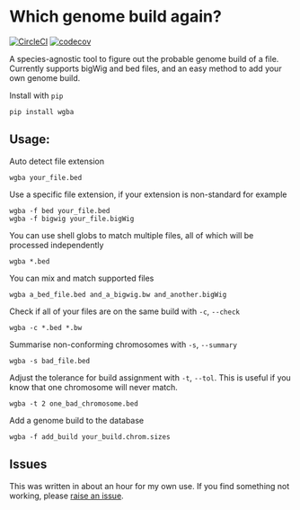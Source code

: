 # Which genome build again?

[![CircleCI](https://circleci.com/gh/Chris1221/wgba/tree/main.svg?style=svg)](https://circleci.com/gh/Chris1221/wgba/tree/main) [![codecov](https://codecov.io/gh/Chris1221/wgba/branch/main/graph/badge.svg?token=fp2S6CX5fq)](https://codecov.io/gh/Chris1221/wgba)

A species-agnostic tool to figure out the probable genome build of a file. Currently supports bigWig and bed files, and an easy method to add your own genome build.

Install with `pip`

```{sh}
pip install wgba
```

## Usage:

Auto detect file extension

```{sh}
wgba your_file.bed
```

Use a specific file extension, if your extension is non-standard for example

```{sh}
wgba -f bed your_file.bed
wgba -f bigwig your_file.bigWig
```

You can use shell globs to match multiple files, all of which will be processed independently

```{sh}
wgba *.bed 
```

You can mix and match supported files

```{sh}
wgba a_bed_file.bed and_a_bigwig.bw and_another.bigWig
```

Check if all of your files are on the same build with `-c`, `--check` 

```{sh}
wgba -c *.bed *.bw 
```

Summarise non-conforming chromosomes with `-s`, `--summary`

```{sh}
wgba -s bad_file.bed
```

Adjust the tolerance for build assignment with `-t`, `--tol`. This is useful if you know that one chromosome will never match.

```{sh}
wgba -t 2 one_bad_chromosome.bed
```

Add a genome build to the database

```{sh}
wgba -f add_build your_build.chrom.sizes
```

## Issues

This was written in about an hour for my own use. If you find something not working, please [raise an issue](https://github.com/Chris1221/wgba/issues/new/choose).

